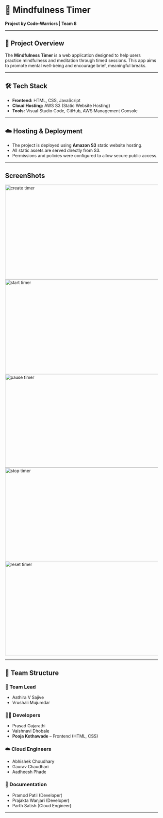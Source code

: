 # 🌿 Mindfulness Timer  
**Project by Code-Warriors | Team 8**

---

## 🧘 Project Overview  
The **Mindfulness Timer** is a web application designed to help users practice mindfulness and meditation through timed sessions. This app aims to promote mental well-being and encourage brief, meaningful breaks.

---

## 🛠 Tech Stack  
- **Frontend:** HTML, CSS, JavaScript  
- **Cloud Hosting:** AWS S3 (Static Website Hosting)  
- **Tools:** Visual Studio Code, GitHub, AWS Management Console

---

## ☁️ Hosting & Deployment  
- The project is deployed using **Amazon S3** static website hosting.  
- All static assets are served directly from S3.  
- Permissions and policies were configured to allow secure public access.

---

## ScreenShots
<img width="664" height="310" alt="create timer" src="https://github.com/user-attachments/assets/d6cb1257-6fc5-494b-9ce7-bbc95e6c9e27" />
<img width="675" height="311" alt="start timer" src="https://github.com/user-attachments/assets/89513ee0-c547-47a6-bb1e-b6bd61a4717b" />
<img width="683" height="306" alt="pause timer" src="https://github.com/user-attachments/assets/22d6a44d-9cf1-4650-9010-8fcb470bf60a" />
<img width="680" height="307" alt="stop timer" src="https://github.com/user-attachments/assets/699a1423-bca9-4fb1-8263-67bf944d76c7" />
<img width="681" height="309" alt="reset timer" src="https://github.com/user-attachments/assets/ad45f193-bd56-4b00-99c1-c695f91ceebf" />

---

## 👥 Team Structure  

### 🔹 Team Lead  
- Aathira V Sajive  
- Vrushali Mujumdar

### 👨‍💻 Developers  
- Prasad Gujarathi  
- Vaishnavi Dhobale  
- **Pooja Kothawade** – Frontend (HTML, CSS)

### ☁️ Cloud Engineers  
- Abhishek Choudhary  
- Gaurav Chaudhari  
- Aadheesh Phade

### 📄 Documentation  
- Pramod Patil (Developer)  
- Prajakta Wanjari (Developer)  
- Parth Satish (Cloud Engineer)

---

